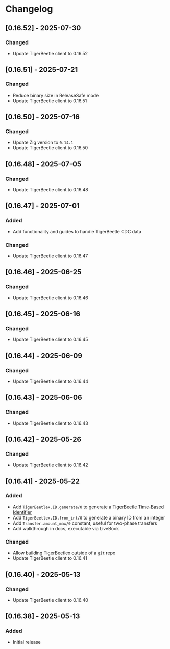 # Changelog

## [0.16.52] - 2025-07-30

### Changed

- Update TigerBeetle client to 0.16.52

## [0.16.51] - 2025-07-21

### Changed

- Reduce binary size in ReleaseSafe mode
- Update TigerBeetle client to 0.16.51

## [0.16.50] - 2025-07-16

### Changed

- Update Zig version to `0.14.1`
- Update TigerBeetle client to 0.16.50

## [0.16.48] - 2025-07-05

### Changed

- Update TigerBeetle client to 0.16.48

## [0.16.47] - 2025-07-01

### Added

- Add functionality and guides to handle TigerBeetle CDC data

### Changed

- Update TigerBeetle client to 0.16.47

## [0.16.46] - 2025-06-25

### Changed

- Update TigerBeetle client to 0.16.46

## [0.16.45] - 2025-06-16

### Changed

- Update TigerBeetle client to 0.16.45

## [0.16.44] - 2025-06-09

### Changed

- Update TigerBeetle client to 0.16.44

## [0.16.43] - 2025-06-06

### Changed

- Update TigerBeetle client to 0.16.43

## [0.16.42] - 2025-05-26

### Changed

- Update TigerBeetle client to 0.16.42

## [0.16.41] - 2025-05-22

### Added

- Add `TigerBeetlex.ID.generate/0` to generate a [TigerBeetle Time-Based Identifier](https://docs.tigerbeetle.com/coding/data-modeling/#tigerbeetle-time-based-identifiers-recommended)
- Add `TigerBeetlex.ID.from_int/0` to generate a binary ID from an integer
- Add `Transfer.amount_max/0` constant, useful for two-phase transfers
- Add walkthrough in docs, executable via LiveBook

### Changed

- Allow building TigerBeetlex outside of a `git` repo
- Update TigerBeetle client to 0.16.41

## [0.16.40] - 2025-05-13

### Changed

- Update TigerBeetle client to 0.16.40

## [0.16.38] - 2025-05-13

### Added

- Initial release
